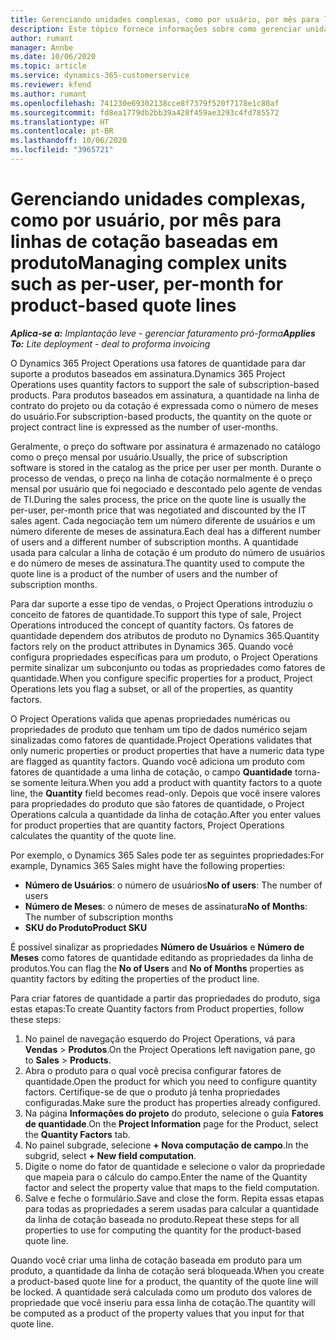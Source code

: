 ```yaml
---
title: Gerenciando unidades complexas, como por usuário, por mês para linhas de cotação baseadas em produto
description: Este tópico fornece informações sobre como gerenciar unidades complexas para linhas de cotação baseadas em projeto.
author: rumant
manager: Annbe
ms.date: 10/06/2020
ms.topic: article
ms.service: dynamics-365-customerservice
ms.reviewer: kfend
ms.author: rumant
ms.openlocfilehash: 741230e69302138cce8f7379f520f7178e1c80af
ms.sourcegitcommit: fd8ea1779db2bb39a428f459ae3293c4fd785572
ms.translationtype: HT
ms.contentlocale: pt-BR
ms.lasthandoff: 10/06/2020
ms.locfileid: "3965721"
---
```

# <a name="managing-complex-units-such-as-per-user-per-month-for-product-based-quote-lines"></a><span data-ttu-id="d21b2-103">Gerenciando unidades complexas, como por usuário, por mês para linhas de cotação baseadas em produto</span><span class="sxs-lookup"><span data-stu-id="d21b2-103">Managing complex units such as per-user, per-month for product-based quote lines</span></span>

<span data-ttu-id="d21b2-104">_**Aplica-se a:** Implantação leve - gerenciar faturamento pró-forma_</span><span class="sxs-lookup"><span data-stu-id="d21b2-104">_**Applies To:** Lite deployment - deal to proforma invoicing_</span></span>

<span data-ttu-id="d21b2-105">O Dynamics 365 Project Operations usa fatores de quantidade para dar suporte a produtos baseados em assinatura.</span><span class="sxs-lookup"><span data-stu-id="d21b2-105">Dynamics 365 Project Operations uses quantity factors to support the sale of subscription-based products.</span></span> <span data-ttu-id="d21b2-106">Para produtos baseados em assinatura, a quantidade na linha de contrato do projeto ou da cotação é expressada como o número de meses do usuário.</span><span class="sxs-lookup"><span data-stu-id="d21b2-106">For subscription-based products, the quantity on the quote or project contract line is expressed as the number of user-months.</span></span>

<span data-ttu-id="d21b2-107">Geralmente, o preço do software por assinatura é armazenado no catálogo como o preço mensal por usuário.</span><span class="sxs-lookup"><span data-stu-id="d21b2-107">Usually, the price of subscription software is stored in the catalog as the price per user per month.</span></span> <span data-ttu-id="d21b2-108">Durante o processo de vendas, o preço na linha de cotação normalmente é o preço mensal por usuário que foi negociado e descontado pelo agente de vendas de TI.</span><span class="sxs-lookup"><span data-stu-id="d21b2-108">During the sales process, the price on the quote line is usually the per-user, per-month price that was negotiated and discounted by the IT sales agent.</span></span> <span data-ttu-id="d21b2-109">Cada negociação tem um número diferente de usuários e um número diferente de meses de assinatura.</span><span class="sxs-lookup"><span data-stu-id="d21b2-109">Each deal has a different number of users and a different number of subscription months.</span></span> <span data-ttu-id="d21b2-110">A quantidade usada para calcular a linha de cotação é um produto do número de usuários e do número de meses de assinatura.</span><span class="sxs-lookup"><span data-stu-id="d21b2-110">The quantity used to compute the quote line is a product of the number of users and the number of subscription months.</span></span>

<span data-ttu-id="d21b2-111">Para dar suporte a esse tipo de vendas, o Project Operations introduziu o conceito de fatores de quantidade.</span><span class="sxs-lookup"><span data-stu-id="d21b2-111">To support this type of sale, Project Operations introduced the concept of quantity factors.</span></span> <span data-ttu-id="d21b2-112">Os fatores de quantidade dependem dos atributos de produto no Dynamics 365.</span><span class="sxs-lookup"><span data-stu-id="d21b2-112">Quantity factors rely on the product attributes in Dynamics 365.</span></span> <span data-ttu-id="d21b2-113">Quando você configura propriedades específicas para um produto, o Project Operations permite sinalizar um subconjunto ou todas as propriedades como fatores de quantidade.</span><span class="sxs-lookup"><span data-stu-id="d21b2-113">When you configure specific properties for a product, Project Operations lets you flag a subset, or all of the properties, as quantity factors.</span></span>

<span data-ttu-id="d21b2-114">O Project Operations valida que apenas propriedades numéricas ou propriedades de produto que tenham um tipo de dados numérico sejam sinalizadas como fatores de quantidade.</span><span class="sxs-lookup"><span data-stu-id="d21b2-114">Project Operations validates that only numeric properties or product properties that have a numeric data type are flagged as quantity factors.</span></span> <span data-ttu-id="d21b2-115">Quando você adiciona um produto com fatores de quantidade a uma linha de cotação, o campo **Quantidade** torna-se somente leitura.</span><span class="sxs-lookup"><span data-stu-id="d21b2-115">When you add a product with quantity factors to a quote line, the **Quantity** field becomes read-only.</span></span> <span data-ttu-id="d21b2-116">Depois que você insere valores para propriedades do produto que são fatores de quantidade, o Project Operations calcula a quantidade da linha de cotação.</span><span class="sxs-lookup"><span data-stu-id="d21b2-116">After you enter values for product properties that are quantity factors, Project Operations calculates the quantity of the quote line.</span></span>

<span data-ttu-id="d21b2-117">Por exemplo, o Dynamics 365 Sales pode ter as seguintes propriedades:</span><span class="sxs-lookup"><span data-stu-id="d21b2-117">For example, Dynamics 365 Sales might have the following properties:</span></span>

- <span data-ttu-id="d21b2-118">**Número de Usuários**: o número de usuários</span><span class="sxs-lookup"><span data-stu-id="d21b2-118">**No of users**: The number of users</span></span>
- <span data-ttu-id="d21b2-119">**Número de Meses**: o número de meses de assinatura</span><span class="sxs-lookup"><span data-stu-id="d21b2-119">**No of Months**: The number of subscription months</span></span>
- <span data-ttu-id="d21b2-120">**SKU do Produto**</span><span class="sxs-lookup"><span data-stu-id="d21b2-120">**Product SKU**</span></span>

<span data-ttu-id="d21b2-121">É possível sinalizar as propriedades **Número de Usuários** e **Número de Meses** como fatores de quantidade editando as propriedades da linha de produtos.</span><span class="sxs-lookup"><span data-stu-id="d21b2-121">You can flag the **No of Users** and **No of Months** properties as quantity factors by editing the properties of the product line.</span></span>

<span data-ttu-id="d21b2-122">Para criar fatores de quantidade a partir das propriedades do produto, siga estas etapas:</span><span class="sxs-lookup"><span data-stu-id="d21b2-122">To create Quantity factors from Product properties, follow these steps:</span></span>

1. <span data-ttu-id="d21b2-123">No painel de navegação esquerdo do Project Operations, vá para **Vendas** > **Produtos**.</span><span class="sxs-lookup"><span data-stu-id="d21b2-123">On the Project Operations left navigation pane, go to **Sales** > **Products**.</span></span>
2. <span data-ttu-id="d21b2-124">Abra o produto para o qual você precisa configurar fatores de quantidade.</span><span class="sxs-lookup"><span data-stu-id="d21b2-124">Open the product for which you need to configure quantity factors.</span></span> <span data-ttu-id="d21b2-125">Certifique-se de que o produto já tenha propriedades configuradas.</span><span class="sxs-lookup"><span data-stu-id="d21b2-125">Make sure the product has properties already configured.</span></span>
3. <span data-ttu-id="d21b2-126">Na página **Informações do projeto** do produto, selecione o guia **Fatores de quantidade**.</span><span class="sxs-lookup"><span data-stu-id="d21b2-126">On the **Project Information** page for the Product, select the **Quantity Factors** tab.</span></span>
4. <span data-ttu-id="d21b2-127">No painel subgrade, selecione **+ Nova computação de campo**.</span><span class="sxs-lookup"><span data-stu-id="d21b2-127">In the subgrid, select **+ New field computation**.</span></span>
5. <span data-ttu-id="d21b2-128">Digite o nome do fator de quantidade e selecione o valor da propriedade que mapeia para o cálculo do campo.</span><span class="sxs-lookup"><span data-stu-id="d21b2-128">Enter the name of the Quantity factor and select the property value that maps to the field computation.</span></span>
6. <span data-ttu-id="d21b2-129">Salve e feche o formulário.</span><span class="sxs-lookup"><span data-stu-id="d21b2-129">Save and close the form.</span></span> <span data-ttu-id="d21b2-130">Repita essas etapas para todas as propriedades a serem usadas para calcular a quantidade da linha de cotação baseada no produto.</span><span class="sxs-lookup"><span data-stu-id="d21b2-130">Repeat these steps for all properties to use for computing the quantity for the product-based quote line.</span></span>

<span data-ttu-id="d21b2-131">Quando você criar uma linha de cotação baseada em produto para um produto, a quantidade da linha de cotação será bloqueada.</span><span class="sxs-lookup"><span data-stu-id="d21b2-131">When you create a product-based quote line for a product, the quantity of the quote line will be locked.</span></span> <span data-ttu-id="d21b2-132">A quantidade será calculada como um produto dos valores de propriedade que você inseriu para essa linha de cotação.</span><span class="sxs-lookup"><span data-stu-id="d21b2-132">The quantity will be computed as a product of the property values that you input for that quote line.</span></span>
